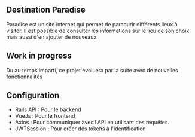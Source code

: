 
<h2> Destination Paradise </h2>

Paradise est un site internet qui permet de parcourir différents lieux à visiter.
Il est possible de consulter les informations sur le lieu de son choix mais aussi d'en ajouter de nouveaux. 

<h2> Work in progress </h2> 

Du au temps imparti, ce projet évoluera par la suite avec de nouvelles fonctionnalités

<h2> Configuration </h2> 

  <ul>
  <li> Rails API : Pour le backend</li>
  <li> VueJs : Pour le frontend </li>
  <li> Axios : Pour communiquer avec l'API en utilisant des requêtes.</li>
  <li> JWTSession : Pour créer des tokens à l'identification</li>
  </ul>
